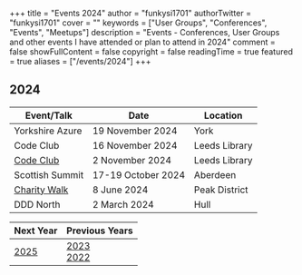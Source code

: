 +++
title = "Events 2024"
author = "funkysi1701"
authorTwitter = "funkysi1701"
cover = ""
keywords = ["User Groups", "Conferences", "Events", "Meetups"]
description = "Events - Conferences, User Groups and other events I have attended or plan to attend in 2024"
comment = false
showFullContent = false
copyright = false
readingTime = true
featured = true
aliases = ["/events/2024"]
+++

## 2024

| Event/Talk                               | Date               | Location      |
|------------------------------------------|--------------------|---------------|
| Yorkshire Azure                          | 19 November 2024   | York          |
| Code Club                                | 16 November 2024   | Leeds Library |
| [Code Club](/posts/2024/codeclub)        | 2 November 2024    | Leeds Library |
| Scottish Summit                          | 17-19 October 2024 | Aberdeen      |
| [Charity Walk](/posts/2024/charity-hike) | 8 June 2024        | Peak District |
| DDD North                                | 2 March 2024       | Hull          |

| Next Year         | Previous Years                       |
|-------------------|--------------------------------------|
| [2025](/events/2025) | [2023](/events/2023)<br>[2022](/events/2022) |
